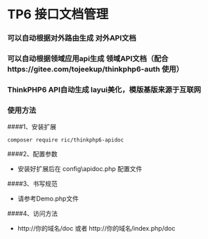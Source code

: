 # TP6 接口文档管理
### 可以自动根据对外路由生成 对外API文档
### 可以自动根据领域应用api生成 领域API文档（配合https://gitee.com/tojeekup/thinkphp6-auth 使用）
### ThinkPHP6 API自动生成 layui美化，模版基版来源于互联网

### 使用方法
####1、安装扩展
```
composer require ric/thinkphp6-apidoc
```

####2、配置参数
- 安装好扩展后在 config\apidoc.php 配置文件

####3、书写规范

- 请参考Demo.php文件


####4、访问方法
- http://你的域名/doc 或者 http://你的域名/index.php/doc 